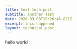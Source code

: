 ```yaml
---
title: test tech post
subtitle: another test
date: 2020-03-08T19:26:46.821Z
excerpt: this happened
layout: technical-post
---
```

hello world